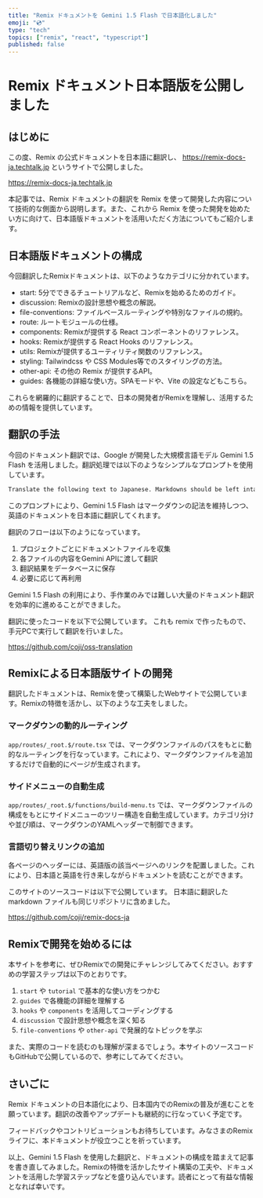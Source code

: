 ```yaml
---
title: "Remix ドキュメントを Gemini 1.5 Flash で日本語化しました"
emoji: "💿"
type: "tech"
topics: ["remix", "react", "typescript"]
published: false
---
```

# Remix ドキュメント日本語版を公開しました

## はじめに

この度、Remix の公式ドキュメントを日本語に翻訳し、 https://remix-docs-ja.techtalk.jp というサイトで公開しました。

https://remix-docs-ja.techtalk.jp

本記事では、Remix ドキュメントの翻訳を Remix を使って開発した内容について技術的な側面から説明します。また、これから Remix を使った開発を始めたい方に向けて、日本語版ドキュメントを活用いただく方法についてもご紹介します。

## 日本語版ドキュメントの構成

今回翻訳したRemixドキュメントは、以下のようなカテゴリに分かれています。

- start: 5分でできるチュートリアルなど、Remixを始めるためのガイド。
- discussion: Remixの設計思想や概念の解説。
- file-conventions: ファイルベースルーティングや特別なファイルの規約。
- route: ルートモジュールの仕様。
- components: Remixが提供する React コンポーネントのリファレンス。
- hooks: Remixが提供する React Hooks のリファレンス。
- utils: Remixが提供するユーティリティ関数のリファレンス。
- styling: Tailwindcss や CSS Modules等でのスタイリングの方法。
- other-api: その他の Remix が提供するAPI。
- guides: 各機能の詳細な使い方。SPAモードや、Vite の設定などもこちら。

これらを網羅的に翻訳することで、日本の開発者がRemixを理解し、活用するための情報を提供しています。

## 翻訳の手法

今回のドキュメント翻訳では、Google が開発した大規模言語モデル Gemini 1.5 Flash を活用しました。翻訳処理では以下のようなシンプルなプロンプトを使用しています。

```txt
Translate the following text to Japanese. Markdowns should be left intact:
```

このプロンプトにより、Gemini 1.5 Flash はマークダウンの記法を維持しつつ、英語のドキュメントを日本語に翻訳してくれます。

翻訳のフローは以下のようになっています。

1. プロジェクトごとにドキュメントファイルを収集
2. 各ファイルの内容をGemini APIに渡して翻訳
3. 翻訳結果をデータベースに保存
4. 必要に応じて再利用

Gemini 1.5 Flash の利用により、手作業のみでは難しい大量のドキュメント翻訳を効率的に進めることができました。

翻訳に使ったコードを以下で公開しています。
これも remix で作ったもので、手元PCで実行して翻訳を行いました。

https://github.com/coji/oss-translation

## Remixによる日本語版サイトの開発

翻訳したドキュメントは、Remixを使って構築したWebサイトで公開しています。Remixの特徴を活かし、以下のような工夫をしました。

### マークダウンの動的ルーティング

`app/routes/_root.$/route.tsx` では、マークダウンファイルのパスをもとに動的なルーティングを行なっています。これにより、マークダウンファイルを追加するだけで自動的にページが生成されます。

### サイドメニューの自動生成

`app/routes/_root.$/functions/build-menu.ts` では、マークダウンファイルの構成をもとにサイドメニューのツリー構造を自動生成しています。カテゴリ分けや並び順は、マークダウンのYAMLヘッダーで制御できます。

### 言語切り替えリンクの追加

各ページのヘッダーには、英語版の該当ページへのリンクを配置しました。これにより、日本語と英語を行き来しながらドキュメントを読むことができます。

このサイトのソースコードは以下で公開しています。
日本語に翻訳した markdown ファイルも同じリポジトリに含めました。

https://github.com/coji/remix-docs-ja

## Remixで開発を始めるには

本サイトを参考に、ぜひRemixでの開発にチャレンジしてみてください。おすすめの学習ステップは以下のとおりです。

1. `start` や `tutorial` で基本的な使い方をつかむ
2. `guides` で各機能の詳細を理解する
3. `hooks` や `components` を活用してコーディングする
4. `discussion` で設計思想や概念を深く知る
5. `file-conventions` や `other-api` で発展的なトピックを学ぶ

また、実際のコードを読むのも理解が深まるでしょう。本サイトのソースコードもGitHubで公開しているので、参考にしてみてください。

## さいごに

Remix ドキュメントの日本語化により、日本国内でのRemixの普及が進むことを願っています。翻訳の改善やアップデートも継続的に行なっていく予定です。

フィードバックやコントリビューションもお待ちしています。みなさまのRemixライフに、本ドキュメントが役立つことを祈っています。

以上、Gemini 1.5 Flash を使用した翻訳と、ドキュメントの構成を踏まえて記事を書き直してみました。Remixの特徴を活かしたサイト構築の工夫や、ドキュメントを活用した学習ステップなどを盛り込んでいます。読者にとって有益な情報となれば幸いです。
